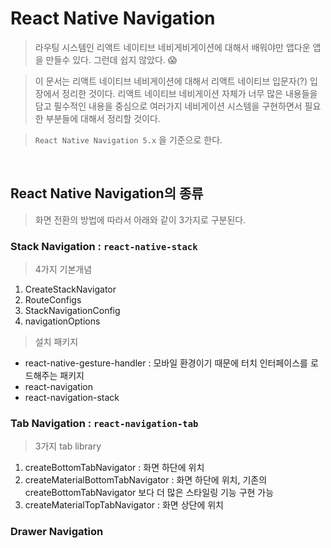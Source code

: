 # React Native Navigation

> 라우팅 시스템인 리액트 네이티브 네비게비게이션에 대해서 배워야만 앱다운 앱을 만들수 있다. 그런데 쉽지 않았다. 😱

> 이 문서는 리액트 네이티브 네비게이션에 대해서 리액트 네이티브 입문자(?) 입장에서 정리한 것이다. 리액트 네이티브 네비게이션 자체가 너무 많은 내용들을 담고 필수적인 내용을 중심으로 여러가지 네비게이션 시스템을 구현하면서 필요한 부분들에 대해서 정리할 것이다.

> `React Native Navigation 5.x` 을 기준으로 한다.

<br />

## React Native Navigation의 종류

> 화면 전환의 방법에 따라서 아래와 같이 3가지로 구분된다.

### Stack Navigation : `react-native-stack`

> 4가지 기본개념

1. CreateStackNavigator
2. RouteConfigs
3. StackNavigationConfig
4. navigationOptions

> 설치 패키지

- react-native-gesture-handler : 모바일 환경이기 때문에 터치 인터페이스를 로드해주는 패키지
- react-navigation
- react-navigation-stack

>

### Tab Navigation : `react-navigation-tab`

> 3가지 tab library

1. createBottomTabNavigator : 화면 하단에 위치
2. createMaterialBottomTabNavigator : 화면 하단에 위치, 기존의 createBottomTabNavigator 보다 더 많은 스타일링 기능 구현 가능
3. createMaterialTopTabNavigator : 화면 상단에 위치

### Drawer Navigation
